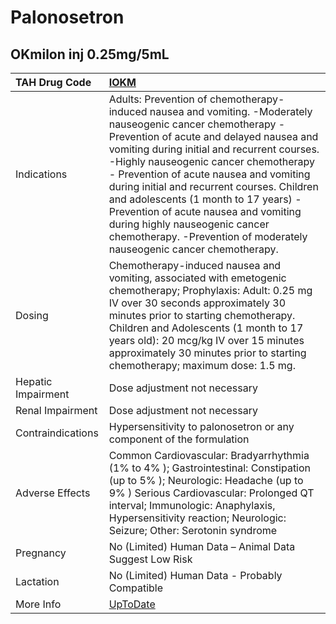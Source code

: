 # Palonosetron

## OKmilon inj 0.25mg/5mL

| TAH Drug Code      | [IOKM](https://www.tahsda.org.tw/drugs/hissearch.php?drug_code=IOKM)                                                                                                                                                                                                                                                                                                                                                                                                                                                              |
|:-------------------|:----------------------------------------------------------------------------------------------------------------------------------------------------------------------------------------------------------------------------------------------------------------------------------------------------------------------------------------------------------------------------------------------------------------------------------------------------------------------------------------------------------------------------------|
| Indications        | Adults: Prevention of chemotherapy-induced nausea and vomiting. -Moderately nauseogenic cancer chemotherapy - Prevention of acute and delayed nausea and vomiting during initial and recurrent courses. -Highly nauseogenic cancer chemotherapy - Prevention of acute nausea and vomiting during initial and recurrent courses. Children and adolescents (1 month to 17 years) -Prevention of acute nausea and vomiting during highly nauseogenic cancer chemotherapy. -Prevention of moderately nauseogenic cancer chemotherapy. |
| Dosing             | Chemotherapy-induced nausea and vomiting, associated with emetogenic chemotherapy; Prophylaxis: Adult: 0.25 mg IV over 30 seconds approximately 30 minutes prior to starting chemotherapy. Children and Adolescents (1 month to 17 years old): 20 mcg/kg IV over 15 minutes approximately 30 minutes prior to starting chemotherapy; maximum dose: 1.5 mg.                                                                                                                                                                        |
| Hepatic Impairment | Dose adjustment not necessary                                                                                                                                                                                                                                                                                                                                                                                                                                                                                                     |
| Renal Impairment   | Dose adjustment not necessary                                                                                                                                                                                                                                                                                                                                                                                                                                                                                                     |
| Contraindications  | Hypersensitivity to palonosetron or any component of the formulation                                                                                                                                                                                                                                                                                                                                                                                                                                                              |
| Adverse Effects    | Common Cardiovascular: Bradyarrhythmia (1% to 4% ); Gastrointestinal: Constipation (up to 5% ); Neurologic: Headache (up to 9% ) Serious Cardiovascular: Prolonged QT interval; Immunologic: Anaphylaxis, Hypersensitivity reaction; Neurologic: Seizure; Other: Serotonin syndrome                                                                                                                                                                                                                                               |
| Pregnancy          | No (Limited) Human Data – Animal Data Suggest Low Risk                                                                                                                                                                                                                                                                                                                                                                                                                                                                            |
| Lactation          | No (Limited) Human Data - Probably Compatible                                                                                                                                                                                                                                                                                                                                                                                                                                                                                     |
| More Info          | [UpToDate](https://www.uptodate.com/contents/palonosetron-drug-information)                                                                                                                                                                                                                                                                                                                                                                                                                                                       |

